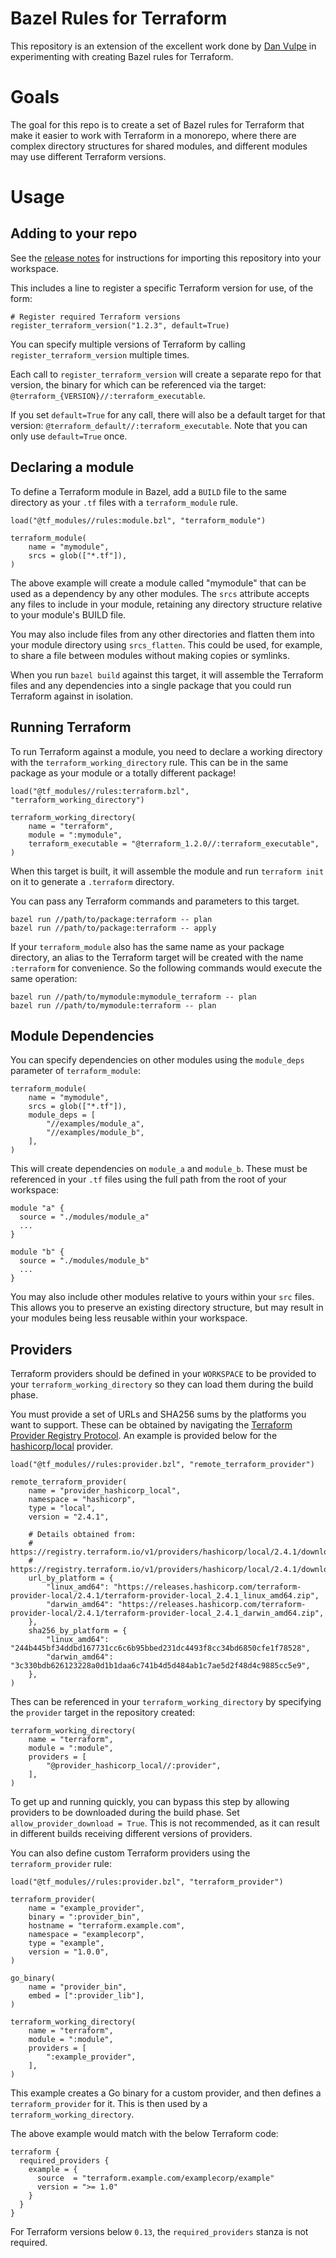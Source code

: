 # Bazel Rules for Terraform

This repository is an extension of the excellent work done by [Dan Vulpe](https://github.com/dvulpe) in experimenting with
creating Bazel rules for Terraform.

# Goals

The goal for this repo is to create a set of Bazel rules for Terraform that make it easier to work with Terraform in a monorepo,
where there are complex directory structures for shared modules, and different modules may use different Terraform versions.

# Usage

## Adding to your repo

See the [release notes](https://github.com/theothertomelliott/bazel-terraform-rules/releases) for instructions for importing this repository into your workspace.

This includes a line to register a specific Terraform version for use, of the form:

```
# Register required Terraform versions
register_terraform_version("1.2.3", default=True)
```

You can specify multiple versions of Terraform by calling `register_terraform_version` multiple times.

Each call to `register_terraform_version` will create a separate repo for that version, the binary for which can be referenced via
the target: `@terraform_{VERSION}//:terraform_executable`.

If you set `default=True` for any call, there will also be a default target for that version: `@terraform_default//:terraform_executable`.
Note that you can only use `default=True` once.

## Declaring a module

To define a Terraform module in Bazel, add a `BUILD` file to the same directory as your `.tf` files with a `terraform_module` rule.

```
load("@tf_modules//rules:module.bzl", "terraform_module")

terraform_module(
    name = "mymodule",
    srcs = glob(["*.tf"]),
)
```

The above example will create a module called "mymodule" that can be used as a dependency by any other modules.
The `srcs` attribute accepts any files to include in your module, retaining any directory structure relative to your module's BUILD file.

You may also include files from any other directories and flatten them into your module directory using `srcs_flatten`. This could be used,
for example, to share a file between modules without making copies or symlinks.

When you run `bazel build` against this target, it will assemble the Terraform files and any dependencies into a single package that you could
run Terraform against in isolation.

## Running Terraform

To run Terraform against a module, you need to declare a working directory with the `terraform_working_directory` rule. This can be in the
same package as your module or a totally different package!

```
load("@tf_modules//rules:terraform.bzl", "terraform_working_directory")

terraform_working_directory(
    name = "terraform",
    module = ":mymodule",
    terraform_executable = "@terraform_1.2.0//:terraform_executable",
)
```

When this target is built, it will assemble the module and run `terraform init` on it to generate a `.terraform` 
directory.

You can pass any Terraform commands and parameters to this target.

```
bazel run //path/to/package:terraform -- plan
bazel run //path/to/package:terraform -- apply
```

If your `terraform_module` also has the same name as your package directory, an alias to the Terraform target
will be created with the name `:terraform` for convenience. So the following commands would execute the same
operation:

```
bazel run //path/to/mymodule:mymodule_terraform -- plan
bazel run //path/to/mymodule:terraform -- plan
```

## Module Dependencies

You can specify dependencies on other modules using the `module_deps` parameter of `terraform_module`:

```
terraform_module(
    name = "mymodule",
    srcs = glob(["*.tf"]),
    module_deps = [
        "//examples/module_a",
        "//examples/module_b",
    ],
)
```

This will create dependencies on `module_a` and `module_b`. These must be referenced in your `.tf` files using
the full path from the root of your workspace:

```
module "a" {
  source = "./modules/module_a"
  ...
}

module "b" {
  source = "./modules/module_b"
  ...
}
```

You may also include other modules relative to yours within your `src` files. This allows you to preserve an
existing directory structure, but may result in your modules being less reusable within your workspace.

## Providers

Terraform providers should be defined in your `WORKSPACE` to be provided to your `terraform_working_directory`
so they can load them during the build phase.

You must provide a set of URLs and SHA256 sums by the platforms you want to support. These can be obtained by
navigating the [Terraform Provider Registry Protocol](https://developer.hashicorp.com/terraform/internals/provider-registry-protocol).
An example is provided below for the [hashicorp/local](https://registry.terraform.io/providers/hashicorp/local/latest) provider.

```
load("@tf_modules//rules:provider.bzl", "remote_terraform_provider")

remote_terraform_provider(
    name = "provider_hashicorp_local",
    namespace = "hashicorp",
    type = "local",
    version = "2.4.1",

    # Details obtained from:
    # https://registry.terraform.io/v1/providers/hashicorp/local/2.4.1/download/linux/amd64
    # https://registry.terraform.io/v1/providers/hashicorp/local/2.4.1/download/darwin/amd64
    url_by_platform = {
        "linux_amd64": "https://releases.hashicorp.com/terraform-provider-local/2.4.1/terraform-provider-local_2.4.1_linux_amd64.zip",
        "darwin_amd64": "https://releases.hashicorp.com/terraform-provider-local/2.4.1/terraform-provider-local_2.4.1_darwin_amd64.zip",
    },
    sha256_by_platform = {
        "linux_amd64": "244b445bf34ddbd167731cc6c6b95bbed231dc4493f8cc34bd6850cfe1f78528",
        "darwin_amd64": "3c330bdb626123228a0d1b1daa6c741b4d5d484ab1c7ae5d2f48d4c9885cc5e9",
    },
)
```

Thes can be referenced in your `terraform_working_directory` by specifying the `provider` target in the repository created:

```
terraform_working_directory(
    name = "terraform",
    module = ":module",
    providers = [
        "@provider_hashicorp_local//:provider",
    ],
)
```

To get up and running quickly, you can bypass this step by allowing providers to be downloaded during the build phase. Set
`allow_provider_download = True`. This is not recommended, as it can result in different builds receiving different versions
of providers.

You can also define custom Terraform providers using the `terraform_provider` rule:

```
load("@tf_modules//rules:provider.bzl", "terraform_provider")

terraform_provider(
    name = "example_provider",
    binary = ":provider_bin",
    hostname = "terraform.example.com",
    namespace = "examplecorp",
    type = "example",
    version = "1.0.0",
)

go_binary(
    name = "provider_bin",
    embed = [":provider_lib"],
)

terraform_working_directory(
    name = "terraform",
    module = ":module",
    providers = [
        ":example_provider",
    ],
)
```

This example creates a Go binary for a custom provider, and then defines a `terraform_provider` for it. This is then
used by a `terraform_working_directory`.

The above example would match with the below Terraform code:

```
terraform {
  required_providers {
    example = {
      source  = "terraform.example.com/examplecorp/example"
      version = ">= 1.0"
    }
  }
}
```

For Terraform versions below `0.13`, the `required_providers` stanza is not required.